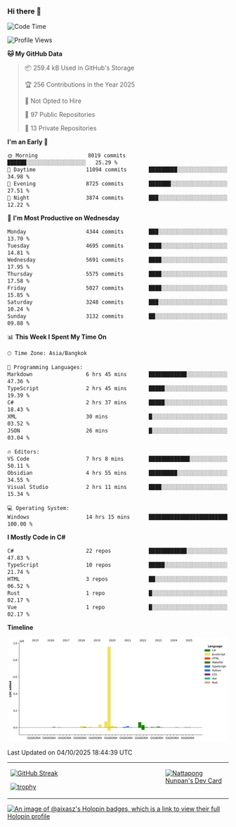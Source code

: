 ### Hi there 👋

<!--START_SECTION:waka-->
![Code Time](http://img.shields.io/badge/Code%20Time-2%2C591%20hrs%2040%20mins-blue)

![Profile Views](http://img.shields.io/badge/Profile%20Views-0-blue)

**🐱 My GitHub Data** 

> 📦 259.4 kB Used in GitHub's Storage 
 > 
> 🏆 256 Contributions in the Year 2025
 > 
> 🚫 Not Opted to Hire
 > 
> 📜 97 Public Repositories 
 > 
> 🔑 13 Private Repositories 
 > 
**I'm an Early 🐤** 

```text
🌞 Morning                8019 commits        ██████░░░░░░░░░░░░░░░░░░░   25.29 % 
🌆 Daytime                11094 commits       █████████░░░░░░░░░░░░░░░░   34.98 % 
🌃 Evening                8725 commits        ███████░░░░░░░░░░░░░░░░░░   27.51 % 
🌙 Night                  3874 commits        ███░░░░░░░░░░░░░░░░░░░░░░   12.22 % 
```
📅 **I'm Most Productive on Wednesday** 

```text
Monday                   4344 commits        ███░░░░░░░░░░░░░░░░░░░░░░   13.70 % 
Tuesday                  4695 commits        ████░░░░░░░░░░░░░░░░░░░░░   14.81 % 
Wednesday                5691 commits        ████░░░░░░░░░░░░░░░░░░░░░   17.95 % 
Thursday                 5575 commits        ████░░░░░░░░░░░░░░░░░░░░░   17.58 % 
Friday                   5027 commits        ████░░░░░░░░░░░░░░░░░░░░░   15.85 % 
Saturday                 3248 commits        ███░░░░░░░░░░░░░░░░░░░░░░   10.24 % 
Sunday                   3132 commits        ██░░░░░░░░░░░░░░░░░░░░░░░   09.88 % 
```


📊 **This Week I Spent My Time On** 

```text
🕑︎ Time Zone: Asia/Bangkok

💬 Programming Languages: 
Markdown                 6 hrs 45 mins       ████████████░░░░░░░░░░░░░   47.36 % 
TypeScript               2 hrs 45 mins       █████░░░░░░░░░░░░░░░░░░░░   19.39 % 
C#                       2 hrs 37 mins       █████░░░░░░░░░░░░░░░░░░░░   18.43 % 
XML                      30 mins             █░░░░░░░░░░░░░░░░░░░░░░░░   03.52 % 
JSON                     26 mins             █░░░░░░░░░░░░░░░░░░░░░░░░   03.04 % 

🔥 Editors: 
VS Code                  7 hrs 8 mins        █████████████░░░░░░░░░░░░   50.11 % 
Obsidian                 4 hrs 55 mins       █████████░░░░░░░░░░░░░░░░   34.55 % 
Visual Studio            2 hrs 11 mins       ████░░░░░░░░░░░░░░░░░░░░░   15.34 % 

💻 Operating System: 
Windows                  14 hrs 15 mins      █████████████████████████   100.00 % 
```

**I Mostly Code in C#** 

```text
C#                       22 repos            ████████████░░░░░░░░░░░░░   47.83 % 
TypeScript               10 repos            █████░░░░░░░░░░░░░░░░░░░░   21.74 % 
HTML                     3 repos             ██░░░░░░░░░░░░░░░░░░░░░░░   06.52 % 
Rust                     1 repo              █░░░░░░░░░░░░░░░░░░░░░░░░   02.17 % 
Vue                      1 repo              █░░░░░░░░░░░░░░░░░░░░░░░░   02.17 % 
```



**Timeline**

![Lines of Code chart](https://raw.githubusercontent.com/aixasz/aixasz/main/assets/bar_graph.png)


 Last Updated on 04/10/2025 18:44:39 UTC
<!--END_SECTION:waka-->

<table>
<tr>
<td width="70%" valign="top">
 
 [![GitHub Streak](http://github-readme-streak-stats.herokuapp.com?user=aixasz&theme=github-dark&hide_border=true&date_format=%5BY%20%5DM%20j)](https://git.io/streak-stats)

 [![trophy](https://github-profile-trophy.vercel.app/?username=aixasz&theme=onedark)](https://github.com/ryo-ma/github-profile-trophy)
 </td>
<td width="30%" valign="top">
 
<a href="https://app.daily.dev/aixasz"><img src="https://api.daily.dev/devcards/403207936e6547c9a85ea449e9f3abe8.png?r=re8" alt="Nattapong Nunpan's Dev Card"/></a>

 </td>
</tr>
</table>

[![An image of @aixasz's Holopin badges, which is a link to view their full Holopin profile](https://holopin.me/aixasz)](https://holopin.io/@aixasz)
 
